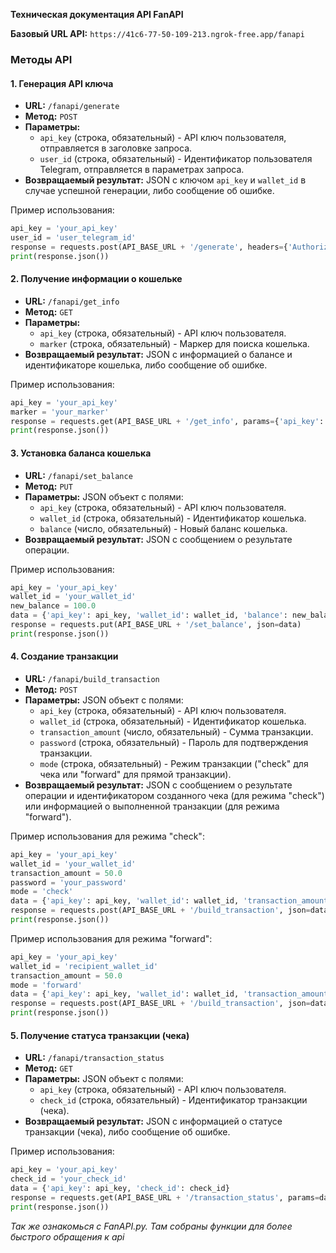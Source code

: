 **Техническая документация API FanAPI**

**Базовый URL API:** `https://41c6-77-50-109-213.ngrok-free.app/fanapi`

### Методы API

#### 1. **Генерация API ключа**

- **URL:** `/fanapi/generate`
- **Метод:** `POST`
- **Параметры:**
  - `api_key` (строка, обязательный) - API ключ пользователя, отправляется в заголовке запроса.
  - `user_id` (строка, обязательный) - Идентификатор пользователя Telegram, отправляется в параметрах запроса.
- **Возвращаемый результат:** JSON с ключом `api_key` и `wallet_id` в случае успешной генерации, либо сообщение об ошибке.

Пример использования:

```python
api_key = 'your_api_key'
user_id = 'user_telegram_id'
response = requests.post(API_BASE_URL + '/generate', headers={'Authorization': api_key}, params={'user_id': user_id})
print(response.json())
```

#### 2. **Получение информации о кошельке**

- **URL:** `/fanapi/get_info`
- **Метод:** `GET`
- **Параметры:**
  - `api_key` (строка, обязательный) - API ключ пользователя.
  - `marker` (строка, обязательный) - Маркер для поиска кошелька.
- **Возвращаемый результат:** JSON с информацией о балансе и идентификаторе кошелька, либо сообщение об ошибке.

Пример использования:

```python
api_key = 'your_api_key'
marker = 'your_marker'
response = requests.get(API_BASE_URL + '/get_info', params={'api_key': api_key, 'marker': marker})
print(response.json())
```

#### 3. **Установка баланса кошелька**

- **URL:** `/fanapi/set_balance`
- **Метод:** `PUT`
- **Параметры:** JSON объект с полями:
  - `api_key` (строка, обязательный) - API ключ пользователя.
  - `wallet_id` (строка, обязательный) - Идентификатор кошелька.
  - `balance` (число, обязательный) - Новый баланс кошелька.
- **Возвращаемый результат:** JSON с сообщением о результате операции.

Пример использования:

```python
api_key = 'your_api_key'
wallet_id = 'your_wallet_id'
new_balance = 100.0
data = {'api_key': api_key, 'wallet_id': wallet_id, 'balance': new_balance}
response = requests.put(API_BASE_URL + '/set_balance', json=data)
print(response.json())
```

#### 4. **Создание транзакции**

- **URL:** `/fanapi/build_transaction`
- **Метод:** `POST`
- **Параметры:** JSON объект с полями:
  - `api_key` (строка, обязательный) - API ключ пользователя.
  - `wallet_id` (строка, обязательный) - Идентификатор кошелька.
  - `transaction_amount` (число, обязательный) - Сумма транзакции.
  - `password` (строка, обязательный) - Пароль для подтверждения транзакции.
  - `mode` (строка, обязательный) - Режим транзакции ("check" для чека или "forward" для прямой транзакции).
- **Возвращаемый результат:** JSON с сообщением о результате операции и идентификатором созданного чека (для режима "check") или информацией о выполненной транзакции (для режима "forward").

Пример использования для режима "check":

```python
api_key = 'your_api_key'
wallet_id = 'your_wallet_id'
transaction_amount = 50.0
password = 'your_password'
mode = 'check'
data = {'api_key': api_key, 'wallet_id': wallet_id, 'transaction_amount': transaction_amount, 'password': password, 'mode': mode}
response = requests.post(API_BASE_URL + '/build_transaction', json=data)
print(response.json())
```

Пример использования для режима "forward":

```python
api_key = 'your_api_key'
wallet_id = 'recipient_wallet_id'
transaction_amount = 50.0
mode = 'forward'
data = {'api_key': api_key, 'wallet_id': wallet_id, 'transaction_amount': transaction_amount, 'mode': mode}
response = requests.post(API_BASE_URL + '/build_transaction', json=data)
print(response.json())
```

#### 5. **Получение статуса транзакции (чека)**

- **URL:** `/fanapi/transaction_status`
- **Метод:** `GET`
- **Параметры:** JSON объект с полями:
  - `api_key` (строка, обязательный) - API ключ пользователя.
  - `check_id` (строка, обязательный) - Идентификатор транзакции (чека).
- **Возвращаемый результат:** JSON с информацией о статусе транзакции (чека), либо сообщение об ошибке.

Пример использования:

```python
api_key = 'your_api_key'
check_id = 'your_check_id'
data = {'api_key': api_key, 'check_id': check_id}
response = requests.get(API_BASE_URL + '/transaction_status', params=data)
print(response.json())
```

*Так же ознакомься с FanAPI.py. Там собраны функции для более быстрого обращения к api*
